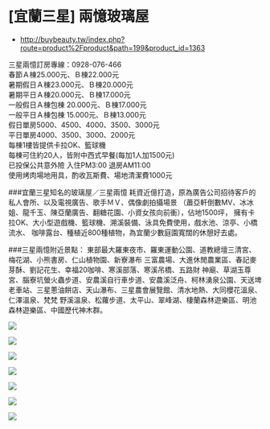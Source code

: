 # [宜蘭三星] 兩憶玻璃屋

- http://buybeauty.tw/index.php?route=product%2Fproduct&path=199&product_id=1363

三星兩憶訂房專線：0928-076-466 <br>
春節Ａ棟25.000元、Ｂ棟22.000元 <br>
暑期假日Ａ棟23.000元、Ｂ棟20.000元 <br>
暑期平日Ａ棟20.000元、Ｂ棟17.000元 <br>
一般假日Ａ棟包棟 20.000元、Ｂ棟17.000元 <br>
一般平日Ａ棟包棟 15.000元、Ｂ棟13.000元 <br>
假日單房5000、4500、4000、3500、3000元 <br>
平日單房4000、3500、3000、2000元 <br>
每棟1樓皆提供卡拉OK、籃球機<br>
每棟可住約20人，皆附中西式早餐(每加1人加1500元)<br>
已投保公共意外險 入住PM3:00 退房AM11:00<br>
使用烤肉場地用具，酌收瓦斯費、場地清潔費1000元<br>


###宜蘭三星知名的玻璃屋／三星兩憶
耗資近億打造，原為廣告公司招待客戶的私人會所、以及電視廣告、歌手ＭＶ、偶像劇拍攝場景
（蕭亞軒倒數MV、冰冰姐、龍千玉、陳亞蘭廣告、翻糖花園、小資女孩向前衝），佔地1500坪，
擁有卡拉OK、大小型遊戲機、籃球機、溯溪裝備、泳具免費使用，戲水池、涼亭、小橋流水、
咖啡露台、種植近800種植物，為宜蘭少數庭園寬闊的休憩好去處。

###三星兩憶附近景點：
東部最大羅東夜市、羅東運動公園、道教總壇三清宮、梅花湖、小熊書房、仁山植物園、新寮瀑布
三富農場、大進休閒農業區、春記麥芽酥、劉記花生、幸福20咖啡、寒溪部落、寒溪吊橋、五路財
神廟、草湖玉尊宮、腦寮坑螢火蟲步道、安農溪自行車步道、安農溪泛舟、柯林湧泉公園、天送埤
老車站、三星蔥油餅店、天山瀑布、三星農會展覽館、清水地熱、大同櫻花溫泉、仁澤溫泉、梵梵
野溪溫泉、松蘿步道、太平山、翠峰湖、棲蘭森林遊樂區、明池森林遊樂區、中國歷代神木群。

![](http://buybeauty.tw/UserFiles/05-800x600.jpg)


![](http://buybeauty.tw/UserFiles/01.jpg)

![](http://buybeauty.tw/UserFiles/DSC00905.JPG)

![](http://buybeauty.tw/UserFiles/DSC00002.JPG)


![](http://buybeauty.tw/UserFiles/DSC00004.JPG)


![](http://buybeauty.tw/UserFiles/DSC04996.JPG)


![](http://buybeauty.tw/UserFiles/IMG_7820.jpg)
